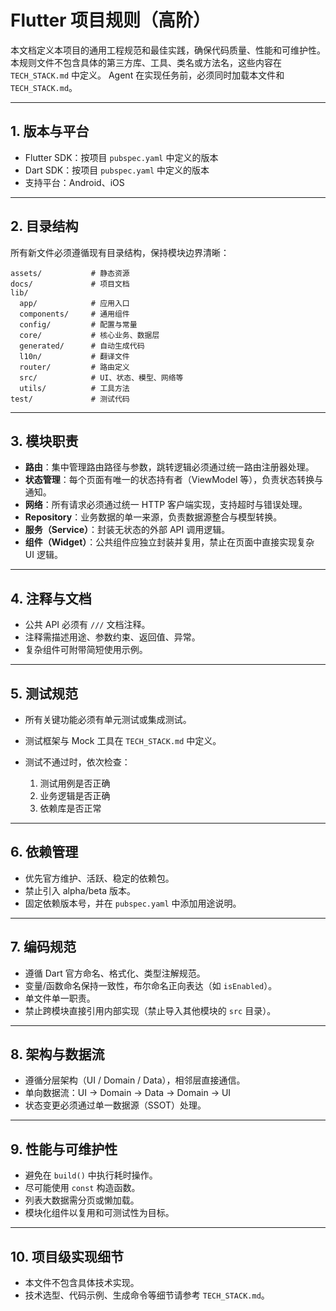 # Flutter 项目规则（高阶）

本文档定义本项目的通用工程规范和最佳实践，确保代码质量、性能和可维护性。
本规则文件不包含具体的第三方库、工具、类名或方法名，这些内容在 `TECH_STACK.md` 中定义。
Agent 在实现任务前，必须同时加载本文件和 `TECH_STACK.md`。

---

## 1. 版本与平台

- Flutter SDK：按项目 `pubspec.yaml` 中定义的版本
- Dart SDK：按项目 `pubspec.yaml` 中定义的版本
- 支持平台：Android、iOS

---

## 2. 目录结构

所有新文件必须遵循现有目录结构，保持模块边界清晰：

```text
assets/           # 静态资源
docs/             # 项目文档
lib/
  app/            # 应用入口
  components/     # 通用组件
  config/         # 配置与常量
  core/           # 核心业务、数据层
  generated/      # 自动生成代码
  l10n/           # 翻译文件
  router/         # 路由定义
  src/            # UI、状态、模型、网络等
  utils/          # 工具方法
test/             # 测试代码
```

---

## 3. 模块职责

- **路由**：集中管理路由路径与参数，跳转逻辑必须通过统一路由注册器处理。
- **状态管理**：每个页面有唯一的状态持有者（ViewModel 等），负责状态转换与通知。
- **网络**：所有请求必须通过统一 HTTP 客户端实现，支持超时与错误处理。
- **Repository**：业务数据的单一来源，负责数据源整合与模型转换。
- **服务（Service）**：封装无状态的外部 API 调用逻辑。
- **组件（Widget）**：公共组件应独立封装并复用，禁止在页面中直接实现复杂 UI 逻辑。

---

## 4. 注释与文档

- 公共 API 必须有 `///` 文档注释。
- 注释需描述用途、参数约束、返回值、异常。
- 复杂组件可附带简短使用示例。

---

## 5. 测试规范

- 所有关键功能必须有单元测试或集成测试。
- 测试框架与 Mock 工具在 `TECH_STACK.md` 中定义。
- 测试不通过时，依次检查：

  1. 测试用例是否正确
  2. 业务逻辑是否正确
  3. 依赖库是否正常

---

## 6. 依赖管理

- 优先官方维护、活跃、稳定的依赖包。
- 禁止引入 alpha/beta 版本。
- 固定依赖版本号，并在 `pubspec.yaml` 中添加用途说明。

---

## 7. 编码规范

- 遵循 Dart 官方命名、格式化、类型注解规范。
- 变量/函数命名保持一致性，布尔命名正向表达（如 `isEnabled`）。
- 单文件单一职责。
- 禁止跨模块直接引用内部实现（禁止导入其他模块的 `src` 目录）。

---

## 8. 架构与数据流

- 遵循分层架构（UI / Domain / Data），相邻层直接通信。
- 单向数据流：UI → Domain → Data → Domain → UI
- 状态变更必须通过单一数据源（SSOT）处理。

---

## 9. 性能与可维护性

- 避免在 `build()` 中执行耗时操作。
- 尽可能使用 `const` 构造函数。
- 列表大数据需分页或懒加载。
- 模块化组件以复用和可测试性为目标。

---

## 10. 项目级实现细节

- 本文件不包含具体技术实现。
- 技术选型、代码示例、生成命令等细节请参考 `TECH_STACK.md`。
